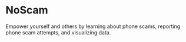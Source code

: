 # NoScam
 Empower yourself and others by learning about phone scams, reporting phone scam attempts, and visualizing data.
